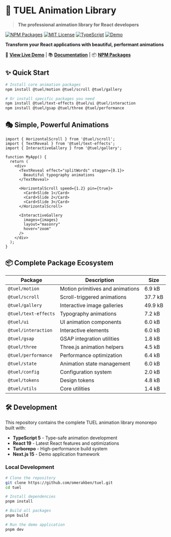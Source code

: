 # 🎨 TUEL Animation Library

> **The professional animation library for React developers**

[![NPM Packages](https://img.shields.io/badge/npm-13%20packages-brightgreen)](https://www.npmjs.com/search?q=%40tuel)
[![MIT License](https://img.shields.io/badge/license-MIT-blue.svg)](LICENSE)
[![TypeScript](https://img.shields.io/badge/TypeScript-5.0-blue)](https://typescriptlang.org)
[![Demo](https://img.shields.io/badge/demo-live-success)](https://tuel-animation.vercel.app)

**Transform your React applications with beautiful, performant animations**

🚀 **[View Live Demo](https://tuel-animation.vercel.app)** | 📚 **[Documentation](https://tuel-lib.vercel.app)** | 📦 **[NPM Packages](https://www.npmjs.com/search?q=%40tuel)**

## ✨ Quick Start

```bash
# Install core animation packages
npm install @tuel/motion @tuel/scroll @tuel/gallery

# Or install specific packages you need
npm install @tuel/text-effects @tuel/ui @tuel/interaction
npm install @tuel/gsap @tuel/three @tuel/performance
```

## 🎭 Simple, Powerful Animations

```tsx
import { HorizontalScroll } from '@tuel/scroll';
import { TextReveal } from '@tuel/text-effects';
import { InteractiveGallery } from '@tuel/gallery';

function MyApp() {
  return (
    <div>
      <TextReveal effect="splitWords" stagger={0.1}>
        Beautiful typography animations
      </TextReveal>

      <HorizontalScroll speed={1.2} pin={true}>
        <Card>Slide 1</Card>
        <Card>Slide 2</Card>
        <Card>Slide 3</Card>
      </HorizontalScroll>

      <InteractiveGallery
        images={images}
        layout="masonry"
        hover="zoom"
      />
    </div>
  );
}
```

## 📦 Complete Package Ecosystem

| Package              | Description                      | Size    |
| -------------------- | -------------------------------- | ------- |
| `@tuel/motion`       | Motion primitives and animations | 6.9 kB  |
| `@tuel/scroll`       | Scroll-triggered animations      | 37.7 kB |
| `@tuel/gallery`      | Interactive image galleries      | 49.9 kB |
| `@tuel/text-effects` | Typography animations            | 7.2 kB  |
| `@tuel/ui`           | UI animation components          | 6.0 kB  |
| `@tuel/interaction`  | Interactive elements             | 6.0 kB  |
| `@tuel/gsap`         | GSAP integration utilities       | 1.8 kB  |
| `@tuel/three`        | Three.js animation helpers       | 4.5 kB  |
| `@tuel/performance`  | Performance optimization         | 6.4 kB  |
| `@tuel/state`        | Animation state management       | 6.0 kB  |
| `@tuel/config`       | Configuration system             | 2.0 kB  |
| `@tuel/tokens`       | Design tokens                    | 4.8 kB  |
| `@tuel/utils`        | Core utilities                   | 1.4 kB  |

## 🛠 Development

This repository contains the complete TUEL animation library monorepo built with:

- **TypeScript 5** - Type-safe animation development
- **React 19** - Latest React features and optimizations
- **Turborepo** - High-performance build system
- **Next.js 15** - Demo application framework

### Local Development

```bash
# Clone the repository
git clone https://github.com/omerakben/tuel.git
cd tuel

# Install dependencies
pnpm install

# Build all packages
pnpm build

# Run the demo application
pnpm dev
```
